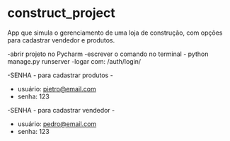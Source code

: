 # construct_project

App que simula o gerenciamento de uma loja de construção, com opções para cadastrar vendedor e  produtos.

-abrir projeto no Pycharm
-escrever o comando no terminal - python manage.py runserver 
-logar com: /auth/login/

-SENHA - para cadastrar produtos - 
- usuário: pietro@email.com
- senha: 123

-SENHA - para cadastrar vendedor - 
- usuário: pedro@email.com
- senha: 123
